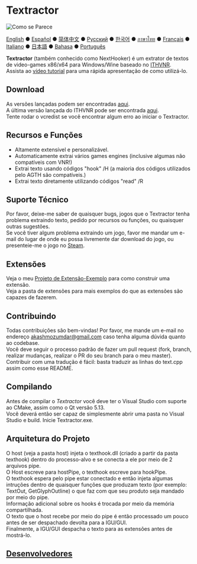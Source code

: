 # Textractor

![Como se Parece](screenshot.png)

[English](README.md) ● [Español](README_ES.md) ● [简体中文](README_SC.md) ● [Русский](README_RU.md) ● [한국어](README_KR.md) ● [ภาษาไทย](README_TH.md) ● [Français](README_FR.md) ● [Italiano](README_IT.md) ● [日本語](README_JP.md) ● [Bahasa](README_ID.md) ● [Português](README_PT.md)

**Textractor** (também conhecido como NextHooker) é um extrator de textos de video-games x86/x64  para Windows/Wine baseado no [ITHVNR](https://web.archive.org/web/20160202084144/http://www.hongfire.com/forum/showthread.php/438331-ITHVNR-ITH-with-the-VNR-engine).<br>
Assista ao [vídeo tutorial](https://tinyurl.com/textractor-tutorial) para uma rápida apresentação de como utilizá-lo.

## Download

As versões lançadas podem ser encontradas [aqui](https://github.com/Artikash/Textractor/releases).<br>
A última versão lançada do ITHVNR pode ser encontrada [aqui](https://drive.google.com/open?id=13aHF4uIXWn-3YML_k2YCDWhtGgn5-tnO).<br>
Tente rodar o vcredist se você encontrar algum erro ao iniciar o Textractor.

## Recursos e Funções

- Altamente extensível e personalizável.
- Automaticamente extrai vários games engines (inclusive algumas não compatíveis com VNR!)
- Extrai texto usando códigos "hook" /H (a maioria dos códigos utilizados pelo AGTH são compatíveis.)
- Extrai texto diretamente utilizando códigos "read" /R

## Suporte Técnico

Por favor, deixe-me saber de quaisquer bugs, jogos que o Textractor tenha problema extraindo texto, pedido por recursos ou funções, ou quaisquer outras sugestões.<br>
Se você tiver algum problema extraindo um jogo, favor me mandar um e-mail do lugar de onde eu possa livremente dar download do jogo, ou presenteie-me o jogo no [Steam](https://steamcommunity.com/profiles/76561198097566313/).

## Extensões

Veja o meu [Projeto de Extensão-Exemplo](https://github.com/Artikash/ExampleExtension) para como construir uma extensão.<br>
Veja a pasta de extensões para mais exemplos do que as extensões são capazes de fazerem. 

## Contribuindo

Todas contribuições são bem-vindas! Por favor, me mande um e-mail no endereço akashmozumdar@gmail.com caso tenha alguma dúvida quanto ao codebase.<br>
Você deve seguir o processo padrão de fazer um pull request (fork, branch, realizar mudanças, realizar o PR do seu branch para o meu master).<br>
Contribuir com uma tradução é fácil: basta traduzir as linhas do text.cpp assim como esse README.

## Compilando

Antes de compilar o  *Textractor* você deve ter o Visual Studio com suporte ao CMake, assim como o Qt versão 5.13.<br>
Você deverá então ser capaz de simplesmente abrir uma pasta no Visual Studio e build. Inicie Textractor.exe.

## Arquitetura do Projeto

O host (veja a pasta host) injeta o texthook.dll (criado a partir da pasta texthook) dentro do processo-alvo e se conecta a ele por meio de 2 arquivos pipe.<br>
O Host escreve para hostPipe, o texthook escreve para hookPipe.<br>
O texthook espera pelo pipe estar conectado e então injeta algumas intruções dentro de quaisquer funções que produzam texto (por exemplo: TextOut, GetGlyphOutline) o que faz com que seu produto seja mandado por meio do pipe.<br>
Informação adicional sobre os hooks é trocada por meio da memória compartilhada.<br>
O texto que o host recebe por meio do pipe é então processado um pouco antes de ser despachado devolta para a IGU/GUI.<br>
Finalmente, a IGU/GUI despacha o texto para as extensões antes de mostrá-lo.

## [Desenvolvedores](CREDITS.md)
